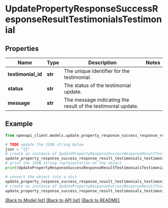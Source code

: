 # UpdatePropertyResponseSuccessResponseResultTestimonialsTestimonial


## Properties

Name | Type | Description | Notes
------------ | ------------- | ------------- | -------------
**testimonial_id** | **str** | The unique identifier for the testimonial. | 
**status** | **str** | The status of the testimonial update. | 
**message** | **str** | The message indicating the result of the testimonial update. | 

## Example

```python
from openapi_client.models.update_property_response_success_response_result_testimonials_testimonial import UpdatePropertyResponseSuccessResponseResultTestimonialsTestimonial

# TODO update the JSON string below
json = "{}"
# create an instance of UpdatePropertyResponseSuccessResponseResultTestimonialsTestimonial from a JSON string
update_property_response_success_response_result_testimonials_testimonial_instance = UpdatePropertyResponseSuccessResponseResultTestimonialsTestimonial.from_json(json)
# print the JSON string representation of the object
print(UpdatePropertyResponseSuccessResponseResultTestimonialsTestimonial.to_json())

# convert the object into a dict
update_property_response_success_response_result_testimonials_testimonial_dict = update_property_response_success_response_result_testimonials_testimonial_instance.to_dict()
# create an instance of UpdatePropertyResponseSuccessResponseResultTestimonialsTestimonial from a dict
update_property_response_success_response_result_testimonials_testimonial_from_dict = UpdatePropertyResponseSuccessResponseResultTestimonialsTestimonial.from_dict(update_property_response_success_response_result_testimonials_testimonial_dict)
```
[[Back to Model list]](../README.md#documentation-for-models) [[Back to API list]](../README.md#documentation-for-api-endpoints) [[Back to README]](../README.md)


